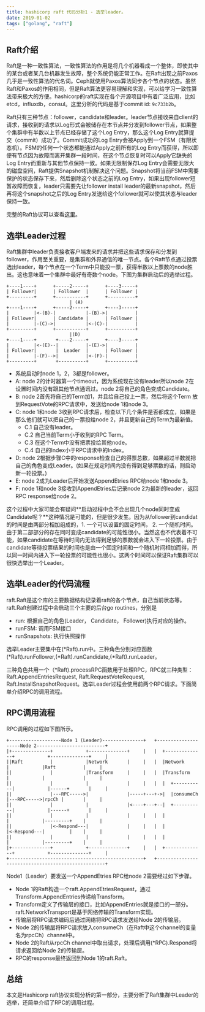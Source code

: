 ```yaml
---
title: hashicorp raft 代码分析1 - 选举leader。
date: 2019-01-02
tags: ["golang", "raft"]
---
```


## Raft介绍

Raft是一种一致性算法，一致性算法的作用是将几个机器看成一个整体，即使其中的某台或者某几台机器发生故障，整个系统仍能正常工作。在Raft出现之前Paxos几乎是一致性算法的代名词。Ceph就使用Paxos算法同步各个节点的状态。虽然Raft和Paxos的作用相同，但是Raft算法更容易理解和实现，可以给学习一致性算法带来极大的方便。hashicorp的raft实现在各个开源项目中有着广泛应用，比如etcd，influxdb，consul。这里分析的代码是基于commit id: `9c733b2b`。

Raft只有三种节点：follower，candidate和leader。leader节点接收来自client的请求，接收到的请求以Log形式会被储存在本节点并分发到follower节点，如果整个集群中有半数以上节点已经存储了这个Log Entry，那么这个Log Entry就算提交（commit）成功了。Commit成功的Log Entry会被Apply到一个FSM（有限状态机）。FSM的任何一个状态都能通过Apply之前所有的Log Entry而获得，所以即便有节点因为故障而离开集群一段时间，在这个节点恢复时可以Apply它缺失的Log Entry而重新与其他节点保持一致。如果无限制保存Log Entry会需要无限大的磁盘空间，Raft提供Snapshot机制解决这个问题。Snapshot将当前FSM中需要保护的状态保存下来，然后删除这个状态之前的Log Entry，如果出现follower短暂故障而恢复，leader只需要先让follower install leader的最新snapshot，然后再将这个snapshot之后的Log Entry发送给这个follower就可以使其状态与leader保持一致。

完整的Raft协议可以查看[这里](https://raft.github.io/raft.pdf)。

## 选举Leader过程

Raft集群中leader负责接收客户端发来的请求并把这些请求保存和分发到follower，作用至关重要，是集群和外界通信的唯一节点。各个Raft节点通过投票选出leader，每个节点在一个Term中只能投一票，获得半数以上票数的node胜出。这也意味着一个集群中最好有奇数个node。下图为集群启动后的选举过程。

```
+----1----+      +-----2-----+      +----3-----+
| Follower|      | Follower  |      | Follower |
+---------+      +-----------+      +----------+
                       | (A)
+----1----+      +-----2-----+      +----3-----+
|         |<-(B)-|           |-(B)->|          |
| Follower|      | Candidate |      | Follower |
|         |-(C)->|           |<-(C)-|          |
+---------+      +-----------+      +----------+
                       |(D)
+----1----+       +----2-----+      +----3-----+
|         |<-(E)--|          |-(E)->|          |
| Follower|       |  Leader  |      | Follower |
|         |-(F)-->|          |<-(F)-|          |
+---------+       +----------+      +----------+
```

* 系统启动时node 1，2，3都是follower。
* A: node 2的计时器第一个timeout，因为系统现在没有leader所以node 2在设置时间内没有跟其他节点通讯过。node 2将自己的角色变成Candidate。
* B: node 2首先将自己的Term加1，并且给自己投上一票，然后将这个Term 放到RequestVote的RPC请求中，发送给node 1和node 3。
* C: node 1和node 3收到RPC请求后，检查以下几个条件是否都成立，如果是那么他们就可以把自己的一票投给node 2，并且更新自己的Term为最新值。
     * C.1 自己没有leader。
     * C.2 自己当前Term小于收到的RPC Term。
     * C.3 在这个Term中没有把票投给其他node。
     * C.4 自己的Index小于RPC请求中的Index。
* D: node 2根据步骤C中的response检查自己的得票总数，如果超过半数就把自己的角色变成Leader。(如果在规定时间内没有得到足够票数的话，则启动新一轮投票。)
* E: node 2成为Leader后开始发送AppendEtries RPC给node 1和node 3。
* F: node 1和node 3接收到AppendEtries后记录node 2为最新的leader，返回RPC response给node 2。

这个过程中大家可能会有疑问**启动过程中会不会出现几个node同时变成Candidate呢？**这种情况是可能的，但是很少发生。因为从follower到candidat的时间是由两部分相加组成的，1. 一个可以设置的固定时间， 2. 一个随机时间。由于第二部部分的存在同时变成candidate的可能性很小。当然这也不代表着不可能，如果candidate在等待时间内无法得到足够的票数就会进入下一轮投票。由于candidate等待投票结果的时间也是由一个固定时间和一个随机时间相加而得，所以同一时间内进入下一轮投票的可能性也很小。这两个时间可以保证Raft集群可以很快选举出一个Leader。

## 选举Leader的代码流程

raft.Raft是这个库的主要数据结构记录着raft的各个节点，自己当前状态等。raft.Raft创建过程中会启动三个主要的后台go routines，分别是

* run: 根据自己的角色(Leader， Candidate， Follower)执行对应的操作。
* runFSM: 调用FSM接口
* runSnapshots: 执行快照操作

选举Leader主要集中在(*Raft).run中。三种角色分别对应函数(*Raft).runFollower,(*Raft).runCandidate,(*Raft).runLeader。

三种角色共用一个（*Raft).processRPC函数用于处理RPC，RPC就三种类型：Raft.AppendEntriesRequest, Raft.RequestVoteRequest, Raft.InstallSnapshotRequest。选举Leader过程会使用前两个RPC请求。下面简单介绍RPC的调用流程。

## RPC调用流程

RPC调用的过程如下图所示。

```
+-------------------Node 1 (Leader)---------------+   +--------------------Node 2-------------------------+
|+--------------+            +--------------+     |   |  +--------------+            +--------------+     |
||Raft          |            |Network       |     |   |  |Network       |            |Raft          |     |
||              |            |Transform     |     |   |  |Transform     |            |              |     |
||              |            |              |     |   |  |  +-----------|            |------+       |     |
||              |---RPC----->|              |-----+---+->|  |consumeCh  |---RPC----->|rpcCh |       |     |
||              |            |              |<----+---+--|  +-----------|            |------+       |     |
||              |            |              |     |   |  |              |            |---------+    |     |
||              |<-Respond---|              |     |   |  |              |<-Respond---|         |    |     |
||              |            |              |     |   |  |              |            |---------+    |     |
|+--------------+            +--------------+     |   |  +--------------+            +--------------+     |
+-------------------------------------------------+   +---------------------------------------------------+
```
Node1（Leader）要发送一个AppendEtries RPC给node 2需要经过如下步骤。

* Node 1的Raft构造一个raft.AppendEtriesRequest，通过Transform.AppendEntries传递给Transform。
* Transform定义了传输层的接口，比如AppendEntries就是接口的一部分。raft.NetworkTransport是基于网络传输的Transform实现。
* 传输层将RPC请求编码后通过网络将RPC请求发送给Node 2的传输层。
* Node 2的传输层将RPC请求放入consumeCh（在Raft中这个channel的变量名为rpcCh）channel中。
* Node 2的Raft从rpcCh channel中取出请求，处理后调用(*RPC).Respond将请求返回给Node 2的传输层。
* RPC的response最终返回到Node 1的raft.Raft。

## 总结

本文是Hashicorp raft协议实现分析的第一部分，主要分析了Raft集群中Leader的选举，还简单介绍了RPC的调用过程。